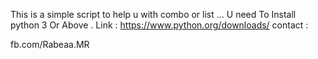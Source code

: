 This is a simple script to help u with combo or list ...
U need To Install python 3 Or Above .
Link : https://www.python.org/downloads/
contact :

fb.com/Rabeaa.MR


